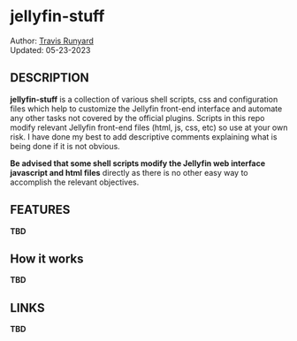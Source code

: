 # jellyfin-stuff

Author: [Travis Runyard](travisrunyard@gmail.com)<br>
Updated: 05-23-2023


## DESCRIPTION

**jellyfin-stuff** is a collection of various shell scripts, css and configuration files which help to customize the Jellyfin front-end interface and automate any other tasks not covered by the official plugins.
Scripts in this repo modify relevant Jellyfin front-end files (html, js, css, etc) so use at your own risk. I have done my best to add descriptive comments explaining what is being done if it is not obvious.

**Be advised that some shell scripts modify the Jellyfin web interface javascript and html files** directly as there is no other easy way to accomplish the relevant objectives.


## FEATURES

**TBD**


## How it works

**TBD**


## LINKS

**TBD**

